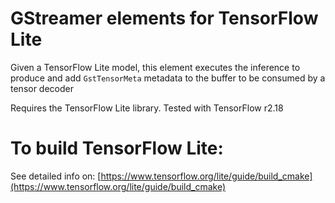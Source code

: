 # GStreamer elements for TensorFlow Lite #

Given a TensorFlow Lite model, this element executes the inference to produce and add `GstTensorMeta` metadata to the buffer to be consumed by a tensor decoder

Requires the TensorFlow Lite library. Tested with TensorFlow r2.18

# To build TensorFlow Lite:

See detailed info on: [https://www.tensorflow.org/lite/guide/build_cmake](https://www.tensorflow.org/lite/guide/build_cmake)
